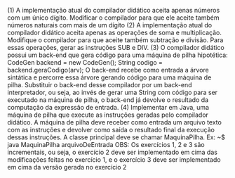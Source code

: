 (1) A implementação atual do compilador didático aceita apenas números com um único
dígito. Modificar o compilador para que ele aceite também números naturais com mais
de um dígito
(2) A implementação atual do compilador didático aceita apenas as operações de soma e
multiplicação. Modifique o compilador para que aceite também subtração e divisão.
Para essas operações, gerar as instruções SUB e DIV.
(3) O compilador didático possui um back-end que gera código para uma máquina de pilha
hipotética:
CodeGen backend = new CodeGen();
String codigo = backend.geraCodigo(arv);
O back-end recebe como entrada a árvore sintática e percorre essa árvore gerando código
para uma máquina de pilha. Substituir o back-end desse compilador por um back-end
interpretador, ou seja, ao invés de gerar uma String com código para ser executado na
máquina de pilha, o back-end já devolve o resultado da computação da expressão de
entrada.
(4) Implementar em Java, uma máquina de pilha que execute as instruções geradas pelo
compilador didático. A máquina de pilha deve receber como entrada um arquivo texto
com as instruções e devolver como saída o resultado final da execução dessas instruções.
A classe principal deve se chamar MaquinaPilha. Ex:
~$ java MaquinaPilha arquivoDeEntrada
OBS: Os exercícios 1, 2 e 3 são incrementais, ou seja, o exercício 2 deve ser implementado em
cima das modificações feitas no exercício 1, e o exercício 3 deve ser implementado em cima da
versão gerada no exercício 2